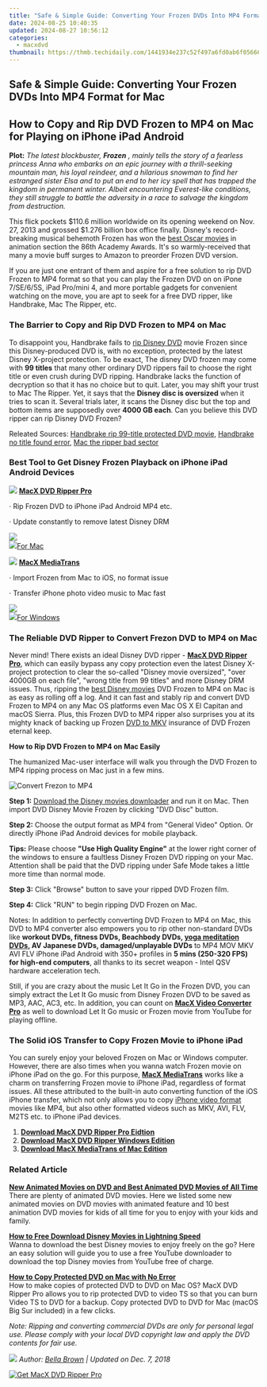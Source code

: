 ```yaml
---
title: "Safe & Simple Guide: Converting Your Frozen DVDs Into MP4 Format for Mac"
date: 2024-08-25 10:40:35
updated: 2024-08-27 10:56:12
categories:
  - macxdvd
thumbnail: https://thmb.techidaily.com/1441934e237c52f497a6fd0ab6f056661ecffacc05322a198ecbbd0ad48fbaf8.jpg
---
```


## Safe & Simple Guide: Converting Your Frozen DVDs Into MP4 Format for Mac

## How to Copy and Rip DVD Frozen to MP4 on Mac for Playing on iPhone iPad Android 

**Plot:** _The latest blockbuster, **Frozen** , mainly tells the story of a fearless princess Anna who embarks on an epic journey with a thrill-seeking mountain man, his loyal reindeer, and a hilarious snowman to find her estranged sister Elsa and to put an end to her icy spell that has trapped the kingdom in permanent winter. Albeit encountering Everest-like conditions, they still struggle to battle the adversity in a race to salvage the kingdom from destruction._

 This flick pockets $110.6 million worldwide on its opening weekend on Nov. 27, 2013 and grossed $1.276 billion box office finally. Disney's record-breaking musical behemoth Frozen has won the [best Oscar movies](https://tools.techidaily.com/macxdvd/products/) in animation section the 86th Academy Awards. It's so warmly-received that many a movie buff surges to Amazon to preorder Frozen DVD version. 

If you are just one entrant of them and aspire for a free solution to rip DVD Frozen to MP4 format so that you can play the Frozen DVD on on iPone 7/SE/6/5S, iPad Pro/mini 4, and more portable gadgets for convenient watching on the move, you are apt to seek for a free DVD ripper, like Handbrake, Mac The Ripper, etc. 

### The Barrier to Copy and Rip DVD Frozen to MP4 on Mac 

 To disappoint you, Handbrake fails to [rip Disney DVD](https://tools.techidaily.com/macxdvd/products/) movie Frozen since this Disney-produced DVD is, with no exception, protected by the latest Disney X-project protection. To be exact, The disney DVD frozen may come with **99 titles** that many other ordinary DVD rippers fail to choose the right title or even crush during DVD ripping. Handbrake lacks the function of decryption so that it has no choice but to quit. Later, you may shift your trust to Mac The Ripper. Yet, it says that the **Disney disc is oversized** when it tries to scan it. Several trials later, it scans the Disney disc but the top and bottom items are supposedly over **4000 GB each**. Can you believe this DVD ripper can rip Disney DVD Frozen?

Releated Sources: [Handbrake rip 99-title protected DVD movie](https://tools.techidaily.com/macxdvd/products/), [Handbrake no title found error](https://tools.techidaily.com/macxdvd/products/), [Mac the ripper bad sector](https://tools.techidaily.com/macxdvd/products/)

### Best Tool to Get Disney Frozen Playback on iPhone iPad Android Devices

![](https://www.macxdvd.com/mac-dvd-video-converter-how-to/article-image/drp-1.png) **[MacX DVD Ripper Pro](https://tools.techidaily.com/macxdvd/products/)**

· Rip Frozen DVD to iPhone iPad Android MP4 etc.

· Update constantly to remove latest Disney DRM 

[![](https://www.macxdvd.com/mac-dvd-video-converter-how-to/article-image/windows-download.png)](https://tools.techidaily.com/macxdvd/products/)  
![](https://www.macxdvd.com/mac-dvd-video-converter-how-to/article-image/mac-download-1.png)[For Mac](https://tools.techidaily.com/macxdvd/products/) 

![](https://www.macxdvd.com/mac-dvd-video-converter-how-to/article-image/mt-1.png) **[MacX MediaTrans](https://tools.techidaily.com/macxdvd/products/)**

· Import Frozen from Mac to iOS, no format issue

· Transfer iPhone photo video music to Mac fast

[![](https://www.macxdvd.com/mac-dvd-video-converter-how-to/article-image/mac-download.png)](https://tools.techidaily.com/macxdvd/products/)  
![](https://www.macxdvd.com/mac-dvd-video-converter-how-to/article-image/windows-download-1.png)[For Windows](https://tools.techidaily.com/winxdvd/products/) 

### The Reliable DVD Ripper to Convert Frezon DVD to MP4 on Mac

 Never mind! There exists an ideal Disney DVD ripper - **[MacX DVD Ripper Pro](https://tools.techidaily.com/macxdvd/products/)**, which can easily bypass any copy protection even the latest Disney X-project protection to clear the so-called "Disney movie oversized", "over 4000GB on each file", "wrong title from 99 titles" and more Disney DRM issues. Thus, ripping the [best Disney movies](https://tools.techidaily.com/macxdvd/products/) DVD Frozen to MP4 on Mac is as easy as rolling off a log. And it can fast and stably rip and convert DVD Frozen to MP4 on any Mac OS platforms even Mac OS X El Capitan and macOS Sierra. Plus, this Frozen DVD to MP4 ripper also surprises you at its mighty knack of backing up Frozen [DVD to MKV](https://tools.techidaily.com/macxdvd/products/) insurance of DVD Frozen eternal keep. 

**How to Rip DVD Frozen to MP4 on Mac Easily**

 The humanized Mac-user interface will walk you through the DVD Frozen to MP4 ripping process on Mac just in a few mins. 

![Convert Frezon to MP4](https://www.macxdvd.com/mac-dvd-video-converter-how-to/article-image/mdrp-zxh.png)

**Step 1:** [Download the Disney movies downloader](https://tools.techidaily.com/macxdvd/products/) and run it on Mac. Then import DVD Disney Movie Frozen by clicking "DVD Disc" button.

**Step 2:** Choose the output format as MP4 from "General Video" Option. Or directly iPhone iPad Android devices for mobile playback.

**Tips:** Please choose **"Use High Quality Engine"** at the lower right corner of the windows to ensure a faultless Disney Frozen DVD ripping on your Mac. Attention shall be paid that the DVD ripping under Safe Mode takes a little more time than normal mode. 

**Step 3:** Click "Browse" button to save your ripped DVD Frozen film.

**Step 4:** Click "RUN" to begin ripping DVD Frozen on Mac. 

Notes: In addition to perfectly converting DVD Frozen to MP4 on Mac, this DVD to MP4 converter also empowers you to rip other non-standard DVDs like **workout DVDs, fitness DVDs, Beachbody DVDs, [yoga meditation DVDs](https://tools.techidaily.com/macxdvd/products/), AV Japanese DVDs, damaged/unplayable DVDs** to MP4 MOV MKV AVI FLV iPhone iPad Android with 350+ profiles in **5 mins (250-320 FPS) for high-end computers**, all thanks to its secret weapon - Intel QSV hardware acceleration tech. 

Still, if you are crazy about the music Let It Go in the Frozen DVD, you can simply extract the Let It Go music from Disney Frozen DVD to be saved as MP3, AAC, AC3, etc. In addition, you can count on [**MacX Video Converter Pro**](https://tools.techidaily.com/macxdvd/products/) as well to download Let It Go music or Frozen movie from YouTube for playing offline. 

### The Solid iOS Transfer to Copy Frozen Movie to iPhone iPad

You can surely enjoy your beloved Frozen on Mac or Windows computer. However, there are also times when you wanna watch Frozen movie on iPhone iPad on the go. For this purpose, [**MacX MediaTrans**](https://tools.techidaily.com/macxdvd/products/) works like a charm on transferring Frozen movie to iPhone iPad, regardless of format issues. All these attributed to the built-in auto converting function of the iOS iPhone transfer, which not only allows you to copy [iPhone video format](https://tools.techidaily.com/macxdvd/products/) movies like MP4, but also other formatted videos such as MKV, AVI, FLV, M2TS etc. to iPhone iPad devices. 

1. **[Download MacX DVD Ripper Pro Eidtion](https://tools.techidaily.com/macxdvd/products/)**
2. **[Download MacX DVD Ripper Windows Edition](https://tools.techidaily.com/macxdvd/products/)**
3. **[Download MacX MediaTrans of Mac Edition](https://tools.techidaily.com/macxdvd/products/)**

### Related Article 

[**New Animated Movies on DVD and Best Animated DVD Movies of All Time**](https://tools.techidaily.com/macxdvd/products/)  
 There are plenty of animated DVD movies. Here we listed some new animated movies on DVD movies with animated feature and 10 best animation DVD movies for kids of all time for you to enjoy with your kids and family. 

[**How to Free Download Disney Movies in Lightning Speed**](https://tools.techidaily.com/macxdvd/products/)  
 Wanna to download the best Disney movies to enjoy freely on the go? Here an easy solution will guide you to use a free YouTube downloader to download the top Disney movies from YouTube free of charge.

[**How to Copy Protected DVD on Mac with No Error**](https://tools.techidaily.com/macxdvd/products/)  
How to make copies of protected DVD to DVD on Mac OS? MacX DVD Ripper Pro allows you to rip protected DVD to video TS so that you can burn Video TS to DVD for a backup. Copy protected DVD to DVD for Mac (macOS Big Sur included) in a few clicks.

 _Note: Ripping and converting commercial DVDs are only for personal legal use. Please comply with your local DVD copyright law and apply the DVD contents for fair use._ 

_![](https://www.macxdvd.com/mac-dvd-video-converter-how-to/../image-style/article-seo/icon1.png) Author: [Bella Brown](https://www.linkedin.com/in/bella-brown-920145104/) | Updated on Dec. 7, 2018_

[![Get MacX DVD Ripper Pro](https://www.macxdvd.com/mac-dvd-video-converter-how-to/../adv/mdrp-banner-r.jpg)](https://tools.techidaily.com/macxdvd/products/)

<ins class="adsbygoogle"
     style="display:block"
     data-ad-format="autorelaxed"
     data-ad-client="ca-pub-7571918770474297"
     data-ad-slot="1223367746"></ins>



<ins class="adsbygoogle"
     style="display:block"
     data-ad-client="ca-pub-7571918770474297"
     data-ad-slot="8358498916"
     data-ad-format="auto"
     data-full-width-responsive="true"></ins>
